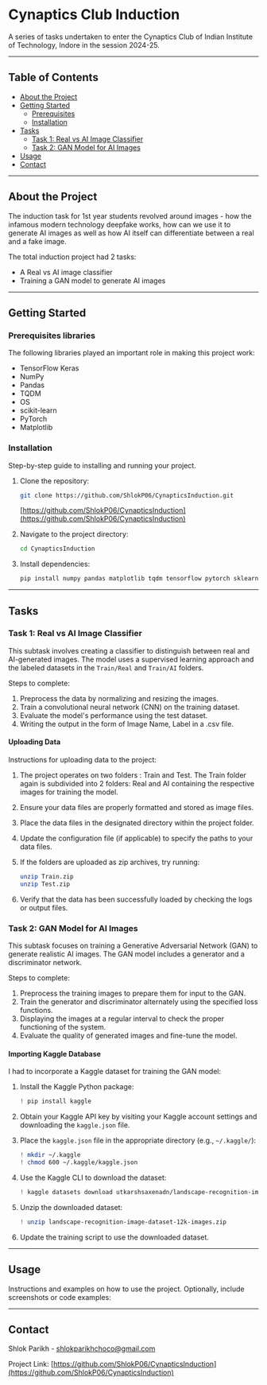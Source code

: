 
# Cynaptics Club Induction

A series of tasks undertaken to enter the Cynaptics Club of Indian Institute of Technology, Indore in the session 2024-25.

---

## Table of Contents

- [About the Project](#about-the-project)
- [Getting Started](#getting-started)
  - [Prerequisites](#prerequisites)
  - [Installation](#installation)
- [Tasks](#tasks)
  - [Task 1: Real vs AI Image Classifier](#task-1-real-vs-ai-image-classifier)
  - [Task 2: GAN Model for AI Images](#task-2-gan-model-for-ai-images)
- [Usage](#usage)
- [Contact](#contact)

---

## About the Project

The induction task for 1st year students revolved around images - how the infamous modern technology deepfake works, how can we use it to generate AI images as well as how AI itself can differentiate between a real and a fake image.

The total induction project had 2 tasks:

- A Real vs AI image classifier
- Training a GAN model to generate AI images

---

## Getting Started

### Prerequisites libraries

The following libraries played an important role in making this project work:

- TensorFlow Keras
- NumPy
- Pandas
- TQDM
- OS
- scikit-learn
- PyTorch
- Matplotlib

### Installation

Step-by-step guide to installing and running your project.

1. Clone the repository:

   ```bash
   git clone https://github.com/ShlokP06/CynapticsInduction.git
   ```

   [https://github.com/ShlokP06/CynapticsInduction](https://github.com/ShlokP06/CynapticsInduction)

2. Navigate to the project directory:

   ```bash
   cd CynapticsInduction
   ```

3. Install dependencies:

   ```bash
   pip install numpy pandas matplotlib tqdm tensorflow pytorch sklearn
   ```
---

## Tasks

### Task 1: Real vs AI Image Classifier

This subtask involves creating a classifier to distinguish between real and AI-generated images. The model uses a supervised learning approach and the labeled datasets in the `Train/Real` and `Train/AI` folders.

Steps to complete:

1. Preprocess the data by normalizing and resizing the images.
2. Train a convolutional neural network (CNN) on the training dataset.
3. Evaluate the model's performance using the test dataset.
4. Writing the output in the form of Image Name, Label in a .csv file.

#### Uploading Data

Instructions for uploading data to the project:

1. The project operates on two folders : Train and Test. The Train folder again is subdivided into 2 folders: Real and AI containing the respective images for training the model.

2. Ensure your data files are properly formatted and stored as image files.

3. Place the data files in the designated directory within the project folder.

4. Update the configuration file (if applicable) to specify the paths to your data files.

5. If the folders are uploaded as zip archives, try running:

   ```bash
   unzip Train.zip
   unzip Test.zip
   ```

6. Verify that the data has been successfully loaded by checking the logs or output files.

### Task 2: GAN Model for AI Images

This subtask focuses on training a Generative Adversarial Network (GAN) to generate realistic AI images. The GAN model includes a generator and a discriminator network.

Steps to complete:

1. Preprocess the training images to prepare them for input to the GAN.
2. Train the generator and discriminator alternately using the specified loss functions.
3. Displaying the images at a regular interval to check the proper functioning of the system.
4. Evaluate the quality of generated images and fine-tune the model.

#### Importing Kaggle Database

I had to incorporate a Kaggle dataset for training the GAN model:

1. Install the Kaggle Python package:

   ```bash
   ! pip install kaggle
   ```

2. Obtain your Kaggle API key by visiting your Kaggle account settings and downloading the `kaggle.json` file.

3. Place the `kaggle.json` file in the appropriate directory (e.g., `~/.kaggle/`):

   ```bash
   ! mkdir ~/.kaggle
   ! chmod 600 ~/.kaggle/kaggle.json
   ```

4. Use the Kaggle CLI to download the dataset:

   ```bash
   ! kaggle datasets download utkarshsaxenadn/landscape-recognition-image-dataset-12k-images
   ```

5. Unzip the downloaded dataset:

   ```bash
   ! unzip landscape-recognition-image-dataset-12k-images.zip
   ```

6. Update the training script to use the downloaded dataset.

---

## Usage

Instructions and examples on how to use the project. Optionally, include screenshots or code examples:

---

## Contact

Shlok Parikh - [shlokparikhchoco@gmail.com](mailto\:shlokparikhchoco@gmail.com)

Project Link: [https://github.com/ShlokP06/CynapticsInduction](https://github.com/ShlokP06/CynapticsInduction)

